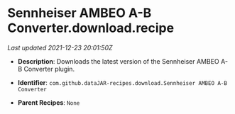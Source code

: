 # Sennheiser AMBEO A-B Converter.download.recipe

_Last updated 2021-12-23 20:01:50Z_

- **Description**: Downloads the latest version of the Sennheiser AMBEO A-B Converter plugin.

- **Identifier**: `com.github.dataJAR-recipes.download.Sennheiser AMBEO A-B Converter`

- **Parent Recipes**: `None`
